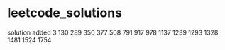 # leetcode_solutions
   solution added 
     3
     130
     289
     350
     377
     508
     791
     917
     978
     1137
     1239
     1293
     1328
     1481
     1524
     1754

